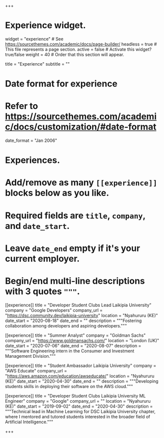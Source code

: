+++
# Experience widget.
widget = "experience"  # See https://sourcethemes.com/academic/docs/page-builder/
headless = true  # This file represents a page section.
active = false  # Activate this widget? true/false
weight = 40  # Order that this section will appear.

title = "Experience"
subtitle = ""

# Date format for experience
#   Refer to https://sourcethemes.com/academic/docs/customization/#date-format
date_format = "Jan 2006"

# Experiences.
#   Add/remove as many `[[experience]]` blocks below as you like.
#   Required fields are `title`, `company`, and `date_start`.
#   Leave `date_end` empty if it's your current employer.
#   Begin/end multi-line descriptions with 3 quotes `"""`.


[[experience]]
  title = "Developer Student Clubs Lead Laikipia University"
  company = "Google Developers"
  company_url = "https://dsc.community.dev/laikipia-university"
  location = "Nyahururu (KE)"
  date_start = "2020-08-18"
  date_end = ""
  description = """Fostering collaboration among developers and aspiring developers."""

[[experience]]
  title = "Summer Analyst"
  company = "Goldman Sachs"
  company_url = "https://www.goldmansachs.com/"
  location = "London (UK)"
  date_start = "2020-07-06"
  date_end = "2020-08-07"
  description = """Software Engineering intern in the Consumer and Investment Management Division."""

[[experience]]
  title = "Student Ambassador Laikipia University"
  company = "AWS Educate"
  company_url = "https://aws.amazon.com/education/awseducate/"
  location = "Nyahururu (KE)"
  date_start = "2020-04-30"
  date_end = ""
  description = """Developing students skills in deploying their software on the AWS cloud."""

[[experience]]
  title = "Developer Student Clubs Laikipia University ML Engineer"
  company = "Google"
  company_url = ""
  location = "Nyahururu (KE)"
  date_start = "2019-09-02"
  date_end = "2020-04-30"
  description = """Technical lead in Machine Learning for DSC Laikipia University chapter, where I mentored and tutored students interested in the broader field of Artificial Intelligence."""

+++
